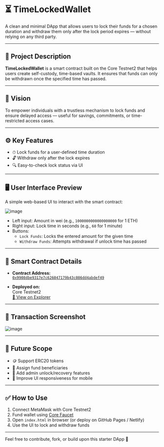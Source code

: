 # ⏳ TimeLockedWallet

A clean and minimal DApp that allows users to lock their funds for a chosen duration and withdraw them only after the lock period expires — without relying on any third party.

---

## 🔐 Project Description

**TimeLockedWallet** is a smart contract built on the Core Testnet2 that helps users create self-custody, time-based vaults. It ensures that funds can only be withdrawn once the specified time has passed.

---

## 🚀 Vision

To empower individuals with a trustless mechanism to lock funds and ensure delayed access — useful for savings, commitments, or time-restricted access cases.

---

## ⚙️ Key Features

- ⏱ Lock funds for a user-defined time duration  
- 🔓 Withdraw only after the lock expires  
- 🔍 Easy-to-check lock status via UI  

---

## 🖥️ User Interface Preview

A simple web-based UI to interact with the smart contract:

![image](https://github.com/user-attachments/assets/e66c3476-6d32-4770-8f6a-73df4ecfda67)


- Left input: Amount in wei (e.g., `1000000000000000000` for 1 ETH)
- Right input: Lock time in seconds (e.g., `60` for 1 minute)
- Buttons:
  - `Lock Funds`: Locks the entered amount for the given time
  - `Withdraw Funds`: Attempts withdrawal if unlock time has passed

---

## 📄 Smart Contract Details

- **Contract Address:**  
  [`0x9908dbe9317e7c626047179b43c086dd4abdef49`](https://scan.test2.btcs.network/address/0x9908dbe9317e7c626047179b43c086dd4abdef49)

- **Deployed on:**  
  Core Testnet2  
  [🔗 View on Explorer](https://scan.test2.btcs.network/)

---

## 📸 Transaction Screenshot

![image](https://github.com/user-attachments/assets/dd34260d-1e5a-421b-8d7b-c870dd3ded00)


---

## 🔮 Future Scope

- 🪙 Support ERC20 tokens  
- 👥 Assign fund beneficiaries  
- 🔐 Add admin unlock/recovery features  
- 📱 Improve UI responsiveness for mobile  


---

## ✅ How to Use

1. Connect MetaMask with Core Testnet2
2. Fund wallet using [Core Faucet](https://scan.test2.btcs.network/faucet)
3. Open `index.html` in browser (or deploy on GitHub Pages / Netlify)
4. Use the UI to lock and withdraw funds

---

Feel free to contribute, fork, or build upon this starter DApp 🚀

